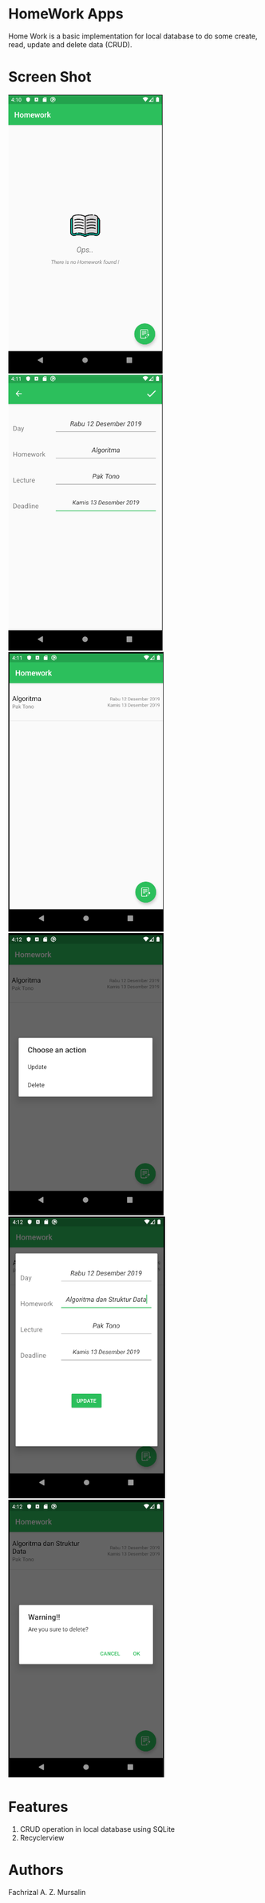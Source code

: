 # HomeWork Apps
Home Work is a basic implementation for local database to do some create, read, update and delete data (CRUD).

# Screen Shot
![Alt text](/screenshots/main.png?raw=true "Main Activity")  ![Alt text](/screenshots/create.png?raw=true "Create Activity")  ![Alt text](/screenshots/mainwithdata.png?raw=true "Main Activity") ![Alt text](/screenshots/action.png?raw=true "Main Activity") ![Alt text](/screenshots/update.png?raw=true "Update") ![Alt text](/screenshots/delete.png?raw=true "Delete")

# Features
1. CRUD operation in local database using SQLite
2. Recyclerview

# Authors
Fachrizal A. Z. Mursalin
